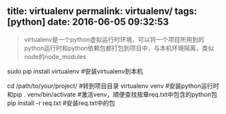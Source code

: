 title: virtualenv
permalink: virtualenv/
tags: [python]
date: 2016-06-05 09:32:53
---


>virtualenv是一个python虚拟运行时环境，可以将一个项目所用到的python运行时和python依赖包都打包到项目中，与本机环境隔离，类似node的node_modules

sudo pip install virtualenv #安装virtualenv到本机

cd /path/to/your/project/ #转到项目目录
virtualenv venv           #安装python运行时和pip
. venv/bin/activate       #激活venv，顺便查找按章req.txt中包含的python包
pip install -r req.txt    #安装req.txt中的包
